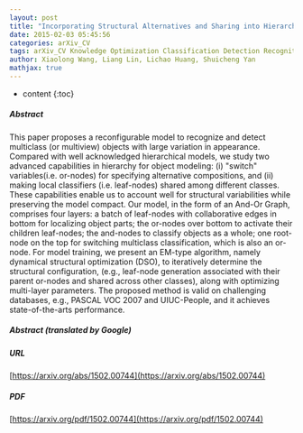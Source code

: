 ```yaml
---
layout: post
title: "Incorporating Structural Alternatives and Sharing into Hierarchy for Multiclass Object Recognition and Detection"
date: 2015-02-03 05:45:56
categories: arXiv_CV
tags: arXiv_CV Knowledge Optimization Classification Detection Recognition
author: Xiaolong Wang, Liang Lin, Lichao Huang, Shuicheng Yan
mathjax: true
---
```


* content
{:toc}

##### Abstract
This paper proposes a reconfigurable model to recognize and detect multiclass (or multiview) objects with large variation in appearance. Compared with well acknowledged hierarchical models, we study two advanced capabilities in hierarchy for object modeling: (i) "switch" variables(i.e. or-nodes) for specifying alternative compositions, and (ii) making local classifiers (i.e. leaf-nodes) shared among different classes. These capabilities enable us to account well for structural variabilities while preserving the model compact. Our model, in the form of an And-Or Graph, comprises four layers: a batch of leaf-nodes with collaborative edges in bottom for localizing object parts; the or-nodes over bottom to activate their children leaf-nodes; the and-nodes to classify objects as a whole; one root-node on the top for switching multiclass classification, which is also an or-node. For model training, we present an EM-type algorithm, namely dynamical structural optimization (DSO), to iteratively determine the structural configuration, (e.g., leaf-node generation associated with their parent or-nodes and shared across other classes), along with optimizing multi-layer parameters. The proposed method is valid on challenging databases, e.g., PASCAL VOC 2007 and UIUC-People, and it achieves state-of-the-arts performance.

##### Abstract (translated by Google)


##### URL
[https://arxiv.org/abs/1502.00744](https://arxiv.org/abs/1502.00744)

##### PDF
[https://arxiv.org/pdf/1502.00744](https://arxiv.org/pdf/1502.00744)

